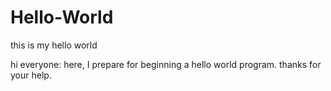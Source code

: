 # Hello-World
this is my hello world


hi everyone:
   here, I prepare for beginning a hello world program.
   thanks for your help.

